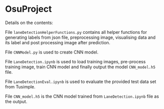 # OsuProject


Details on the contents:

File <code>laneDetectionHelperFunctions.py</code> contains all helper functions for generating labels from json file, preprocessing image, visualising data and its label and post processing image after prediction.

File <code>CNNModel.py</code> is used to create CNN model.

File <code>LaneDetection.ipynb</code> is used to load training images, pre-process training image, train CNN model and finally output the model <code>CNN_model.h5</code> file.

File <code>LaneDetectionEval.ipynb</code> is used to evaluate the provided test data set from Tusimple.

File <code>CNN_model.h5</code> is the CNN model trained from <code>LaneDetection.ipynb</code> file as the output.